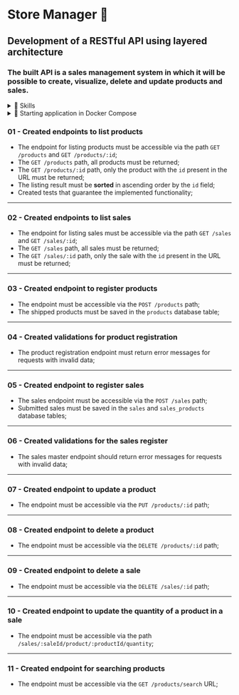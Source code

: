 # Store Manager 🚀

## Development of a RESTful API using layered architecture

### The built API is a sales management system in which it will be possible to create, visualize, delete and update products and sales.
  
<details>
  <summary>📝 Skills </summary>

- Interaction with a MySQL relational database;
- Implementation of an API using layered architecture;
- Created validations for the data received by the API;
- Write tests for APIs to ensure the implementation of endpoints;

</details>

<details>
<summary>🐳 Starting application in Docker Compose</summary>

```bash
# install the dependencies
npm install

# Start the `backend` and `db` compose containers
# The application will be available at `http://localhost:3001` in development mode
docker-compose up -d

# You can view application logs with `docker logs -n 20 -f <container-name>`
docker logs -n 20 -f store_manager
```

</details>

### 01 - Created endpoints to list products

- The endpoint for listing products must be accessible via the path `GET /products` and `GET /products/:id`;
- The `GET /products` path, all products must be returned;
- The `GET /products/:id` path, only the product with the `id` present in the URL must be returned;
- The listing result must be **sorted** in ascending order by the `id` field;
- Created tests that guarantee the implemented functionality;

---

### 02 - Created endpoints to list sales

- The endpoint for listing sales must be accessible via the path `GET /sales` and `GET /sales/:id`;
- The `GET /sales` path, all sales must be returned;
- The `GET /sales/:id` path, only the sale with the `id` present in the URL must be returned;

----
  
### 03 - Created endpoint to register products

- The endpoint must be accessible via the `POST /products` path;
- The shipped products must be saved in the `products` database table;
---

### 04 - Created validations for product registration

- The product registration endpoint must return error messages for requests with invalid data;

 ---

### 05 - Created endpoint to register sales

- The sales endpoint must be accessible via the `POST /sales` path;
- Submitted sales must be saved in the `sales` and `sales_products` database tables;

---

### 06 - Created validations for the sales register

- The sales master endpoint should return error messages for requests with invalid data;

---

### 07 - Created endpoint to update a product

- The endpoint must be accessible via the `PUT /products/:id` path;
  
---

### 08 - Created endpoint to delete a product

- The endpoint must be accessible via the `DELETE /products/:id` path;

--- 

### 09 - Created endpoint to delete a sale

- The endpoint must be accessible via the `DELETE /sales/:id` path;

---

### 10 - Created endpoint to update the quantity of a product in a sale

- The endpoint must be accessible via the path `/sales/:saleId/product/:productId/quantity`;

--- 
  
### 11 - Created endpoint for searching products

- The endpoint must be accessible via the `GET /products/search` URL;


